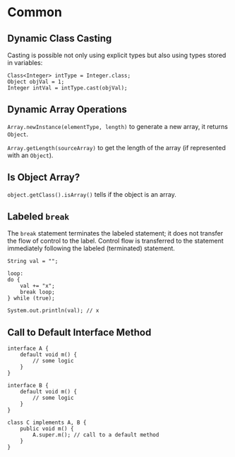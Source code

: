 # Common

## Dynamic Class Casting

Casting is possible not only using explicit types but also using types stored in variables:

```text
Class<Integer> intType = Integer.class;
Object objVal = 1;
Integer intVal = intType.cast(objVal);
```

## Dynamic Array Operations

`Array.newInstance(elementType, length)` to generate a new array, it returns `Object`.

`Array.getLength(sourceArray)` to get the length of the array \(if represented with an `Object`\).

## Is Object Array?

`object.getClass().isArray()` tells if the object is an array.

## Labeled `break`

The `break` statement terminates the labeled statement; it does not transfer the flow of control to the label. Control flow is transferred to the statement immediately following the labeled \(terminated\) statement.

```text
String val = "";

loop:
do {
    val += "x";
    break loop;
} while (true);

System.out.println(val); // x
```

## Call to Default Interface Method

```text
interface A {
    default void m() {
        // some logic
    }
}

interface B {
    default void m() {
        // some logic
    }
}

class C implements A, B {
    public void m() {
        A.super.m(); // call to a default method
    }
}
```

